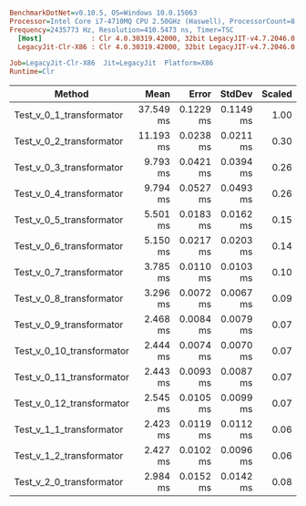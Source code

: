 ``` ini

BenchmarkDotNet=v0.10.5, OS=Windows 10.0.15063
Processor=Intel Core i7-4710MQ CPU 2.50GHz (Haswell), ProcessorCount=8
Frequency=2435773 Hz, Resolution=410.5473 ns, Timer=TSC
  [Host]            : Clr 4.0.30319.42000, 32bit LegacyJIT-v4.7.2046.0
  LegacyJit-Clr-X86 : Clr 4.0.30319.42000, 32bit LegacyJIT-v4.7.2046.0

Job=LegacyJit-Clr-X86  Jit=LegacyJit  Platform=X86  
Runtime=Clr  

```
 |                    Method |      Mean |     Error |    StdDev | Scaled |     Gen 0 | Allocated |
 |-------------------------- |----------:|----------:|----------:|-------:|----------:|----------:|
 |  Test_v_0_1_transformator | 37.549 ms | 0.1229 ms | 0.1149 ms |   1.00 | 4891.6667 |  16.31 MB |
 |  Test_v_0_2_transformator | 11.193 ms | 0.0238 ms | 0.0211 ms |   0.30 | 2421.8750 |   7.69 MB |
 |  Test_v_0_3_transformator |  9.793 ms | 0.0421 ms | 0.0394 ms |   0.26 | 1843.7500 |   5.91 MB |
 |  Test_v_0_4_transformator |  9.794 ms | 0.0527 ms | 0.0493 ms |   0.26 | 1835.4167 |   5.91 MB |
 |  Test_v_0_5_transformator |  5.501 ms | 0.0183 ms | 0.0162 ms |   0.15 | 1552.0833 |   4.88 MB |
 |  Test_v_0_6_transformator |  5.150 ms | 0.0217 ms | 0.0203 ms |   0.14 | 2027.0833 |   6.29 MB |
 |  Test_v_0_7_transformator |  3.785 ms | 0.0110 ms | 0.0103 ms |   0.10 | 1990.6250 |    6.1 MB |
 |  Test_v_0_8_transformator |  3.296 ms | 0.0072 ms | 0.0067 ms |   0.09 | 1401.8229 |   4.33 MB |
 |  Test_v_0_9_transformator |  2.468 ms | 0.0084 ms | 0.0079 ms |   0.07 | 1402.8646 |   4.33 MB |
 | Test_v_0_10_transformator |  2.444 ms | 0.0074 ms | 0.0070 ms |   0.07 | 1404.9479 |   4.33 MB |
 | Test_v_0_11_transformator |  2.443 ms | 0.0093 ms | 0.0087 ms |   0.07 | 1401.8229 |   4.33 MB |
 | Test_v_0_12_transformator |  2.545 ms | 0.0105 ms | 0.0099 ms |   0.07 | 1522.9167 |   4.69 MB |
 |  Test_v_1_1_transformator |  2.423 ms | 0.0119 ms | 0.0112 ms |   0.06 | 1402.8646 |   4.33 MB |
 |  Test_v_1_2_transformator |  2.427 ms | 0.0102 ms | 0.0096 ms |   0.06 | 1408.0729 |   4.33 MB |
 |  Test_v_2_0_transformator |  2.984 ms | 0.0152 ms | 0.0142 ms |   0.08 | 1408.0729 |   4.33 MB |
